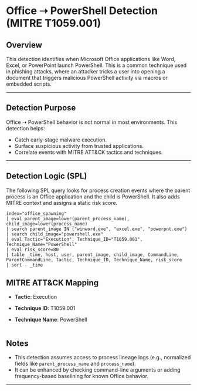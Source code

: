 #  Office ➝ PowerShell Detection (MITRE T1059.001)

##  Overview
This detection identifies when Microsoft Office applications like Word, Excel, or PowerPoint launch PowerShell. This is a common technique used in phishing attacks, where an attacker tricks a user into opening a document that triggers malicious PowerShell activity via macros or embedded scripts.

---

##  Detection Purpose
Office ➝ PowerShell behavior is not normal in most environments. This detection helps:
- Catch early-stage malware execution.
- Surface suspicious activity from trusted applications.
- Correlate events with MITRE ATT&CK tactics and techniques.

---

##  Detection Logic (SPL)
The following SPL query looks for process creation events where the parent process is an Office application and the child is PowerShell. It also adds MITRE context and assigns a static risk score.

```spl
index="office_spawning" 
| eval parent_image=lower(parent_process_name), child_image=lower(process_name)
| search parent_image IN ("winword.exe", "excel.exe", "powerpnt.exe")
| search child_image="powershell.exe"
| eval Tactic="Execution", Technique_ID="T1059.001", Technique_Name="PowerShell"
| eval risk_score=80
| table _time, host, user, parent_image, child_image, CommandLine, ParentCommandLine, Tactic, Technique_ID, Technique_Name, risk_score
| sort - _time
```
##  MITRE ATT&CK Mapping
- **Tactic**: Execution
- **Technique ID**: T1059.001
- **Technique Name**: PowerShell

  ```
 ##  Notes
- This detection assumes access to process lineage logs (e.g., normalized fields like `parent_process_name` and `process_name`).
- It can be enhanced by checking command-line arguments or adding frequency-based baselining for known Office behavior.

---
